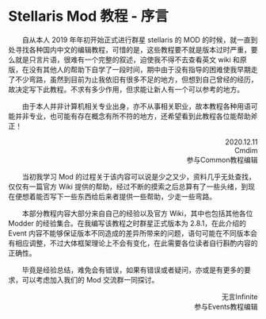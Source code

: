 # Stellaris Mod 教程 - 序言

<script>
    redirect_github('preamble.md')
</script>

&emsp;&emsp;自从本人 2019 年年初开始正式进行群星 stellaris 的 MOD 的时候，就一直到处寻找各种国内中文的编辑教程，可惜的是，这些教程要不就是版本过时严重，要么就是只言片语，很难有一个完整的叙述，迫使我不得不去查看英文 wiki 和原版，在没有其他人的帮助下自学了一段时间，期中由于没有指导的困难使我早期走了不少弯路，虽然到目前为止我依旧有很多不足的地方，但想到自己曾经的经历，故决定写下此教程。不求有多少作用，但求能让新人有一个可以参考的地方。

&emsp;&emsp;由于本人并非计算机相关专业出身，亦不从事相关职业，故本教程各种用语可能并非专业，也可能有存在概念有所不符的地方，还希望看到此教程各位能帮助斧正！

<p align="right">2020.12.11<br />Cmdim<br />参与Common教程编辑</p>

&emsp;&emsp;当初我学习 Mod 的过程关于该内容可以说是少之又少，资料几乎无处查找，仅仅有一篇官方 Wiki 提供的帮助，经过不断的摸索之后总算有了一些头绪，到现在便想着能否写下一些东西给后来者提供一些帮助，少走一些弯路。

&emsp;&emsp;本部分教程内容大部分来自自己的经验以及官方 Wiki，其中也包括其他各位 Modder 的经验集合。在我编写该教程之时群星正式版本为 2.8.1，在此介绍的 Event 内容不能够保证版本不同造成的差异所带来的问题，语句可能在不同版本会有相应调整，不过大体框架理论上不会有变化，在此需要各位读者自行斟酌内容的正确性。

&emsp;&emsp;毕竟是经验总结，难免会有错误，如果有错误或者疑问，亦或是有更多的要求，可以考虑加入我们的 Mod 交流群一同探讨。

<p align="right">无言Infinite<br />参与Events教程编辑</p>
